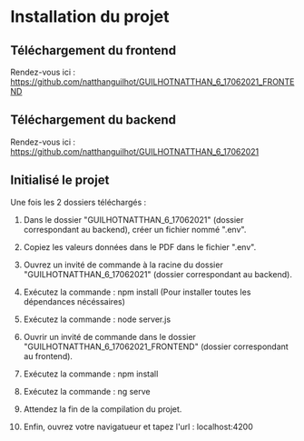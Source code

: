 # Installation du projet 

## Téléchargement du frontend
Rendez-vous ici : https://github.com/natthanguilhot/GUILHOTNATTHAN_6_17062021_FRONTEND

## Téléchargement du backend
Rendez-vous ici : https://github.com/natthanguilhot/GUILHOTNATTHAN_6_17062021

## Initialisé le projet
Une fois les 2 dossiers téléchargés :
1. Dans le dossier "GUILHOTNATTHAN_6_17062021" (dossier correspondant au backend), créer un fichier nommé ".env".
2. Copiez les valeurs données dans le PDF dans le fichier ".env".

3. Ouvrez un invité de commande à la racine du dossier "GUILHOTNATTHAN_6_17062021" (dossier correspondant au backend).
4. Exécutez la commande : npm install (Pour installer toutes les dépendances nécéssaires)
5. Exécutez la commande : node server.js

6. Ouvrir un invité de commande dans le dossier "GUILHOTNATTHAN_6_17062021_FRONTEND" (dossier correspondant au frontend).
7. Exécutez la commande : npm install
8. Exécutez la commande : ng serve
9. Attendez la fin de la compilation du projet.

10. Enfin, ouvrez votre navigatueur et tapez l'url : localhost:4200